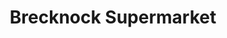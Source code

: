 ---
title: "Brecknock Supermarket"
url: /london-borough-of-camden/brecknock-supermarket/
shop: supermarket
---